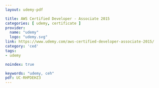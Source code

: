 ```yaml
---
layout: udemy-pdf

title: AWS Certified Developer - Associate 2015
categories: [ udemy, certificate ]
provider:
  name: "udemy"
  logo: "udemy.svg"
link: https://www.udemy.com/aws-certified-developer-associate-2015/
category: 'ced'
tags:
- udemy

noindex: true

keywords: "udemy, ceh"
pdf: UC-RHPDEHZ3
---
```


